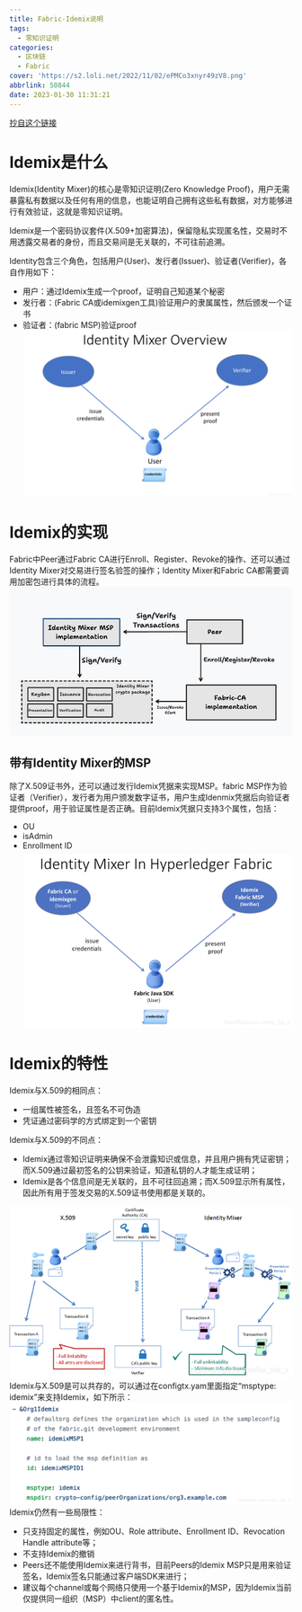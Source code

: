 ```yaml
---
title: Fabric-Idemix说明
tags:
  - 零知识证明
categories:
  - 区块链
  - Fabric
cover: 'https://s2.loli.net/2022/11/02/ePMCo3xnyr49zV8.png'
abbrlink: 50844
date: 2023-01-30 11:31:21
---
```

[抄自这个链接](https://blog.csdn.net/ice_fire_x/article/details/104639727)
# Idemix是什么
Idemix(Identity Mixer)的核心是零知识证明(Zero Knowledge Proof)，用户无需暴露私有数据以及任何有用的信息，也能证明自己拥有这些私有数据，对方能够进行有效验证，这就是零知识证明。

Idemix是一个密码协议套件(X.509+加密算法)，保留隐私实现匿名性，交易时不用透露交易者的身份，而且交易间是无关联的，不可往前追溯。

Identity包含三个角色，包括用户(User)、发行者(Issuer)、验证者(Verifier)，各自作用如下：
- 用户：通过Idemix生成一个proof，证明自己知道某个秘密
- 发行者：(Fabric CA或idemixgen工具)验证用户的隶属属性，然后颁发一个证书
- 验证者：(fabric MSP)验证proof
![Identity Mixer Overview](Fabric-Idemix说明/Idemix-1.png)

# Idemix的实现
Fabric中Peer通过Fabric CA进行Enroll、Register、Revoke的操作、还可以通过Identity Mixer对交易进行签名验签的操作；Identity Mixer和Fabric CA都需要调用加密包进行具体的流程。
![实现流程](Fabric-Idemix说明/Idemix-2.png)

## 带有Identity Mixer的MSP
除了X.509证书外，还可以通过发行Idemix凭据来实现MSP。fabric MSP作为验证者（Verifier），发行者为用户颁发数字证书，用户生成Idenmix凭据后向验证者提供proof，用于验证属性是否正确。目前Idemix凭据只支持3个属性，包括：
- OU
- isAdmin
- Enrollment ID
![Identity Mixer In Hyperledger Fabric](Fabric-Idemix说明/Idemix-3.png)

# Idemix的特性
Idemix与X.509的相同点：
- 一组属性被签名，且签名不可伪造
- 凭证通过密码学的方式绑定到一个密钥

Idemix与X.509的不同点：
- Idemix通过零知识证明来确保不会泄露知识或信息，并且用户拥有凭证密钥；而X.509通过最初签名的公钥来验证，知道私钥的人才能生成证明；
- Idemix是各个信息间是无关联的，且不可往回追溯；而X.509显示所有属性，因此所有用于签发交易的X.509证书使用都是关联的。

![两者对比](Fabric-Idemix说明/Idemix-4.png)
Idemix与X.509是可以共存的，可以通过在configtx.yam里面指定“msptype: idemix”来支持Idemix，如下所示：
![配置支持Idemix](Fabric-Idemix说明/Idemix-5.png)
Idemix仍然有一些局限性：

- 只支持固定的属性，例如OU、Role attribute、Enrollment ID、Revocation Handle attribute等；
- 不支持Idemix的撤销
- Peers还不能使用Idemix来进行背书，目前Peers的Idemix MSP只是用来验证签名，Idemix签名只能通过客户端SDK来进行；
- 建议每个channel或每个网络只使用一个基于Idemix的MSP，因为Idemix当前仅提供同一组织（MSP）中client的匿名性。